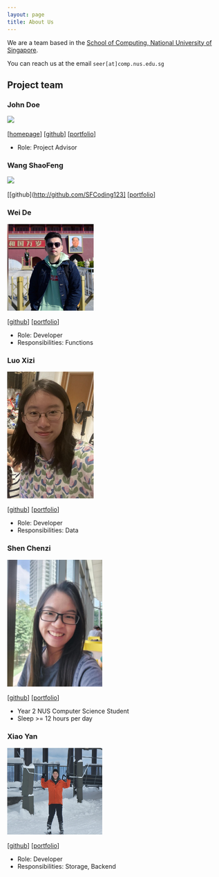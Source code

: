 ```yaml
---
layout: page
title: About Us
---
```


We are a team based in the [School of Computing, National University of Singapore](http://www.comp.nus.edu.sg).

You can reach us at the email `seer[at]comp.nus.edu.sg`

## Project team

### John Doe

<img src="images/johndoe.png" width="200px">

[[homepage](http://www.comp.nus.edu.sg/~damithch)]
[[github](https://github.com/johndoe)]
[[portfolio](team/johndoe.md)]

* Role: Project Advisor


### Wang ShaoFeng

<img src="images/sfcoding123.png" width="200px">

[[github](http://github.com/SFCoding123]
[[portfolio](team/johndoe.md)]

### Wei De

<img src="images/IMG_1672.JPG" width="200px">

[[github](https://github.com/WeideTeo)]
[[portfolio](https://www.linkedin.com/in/weideteo/)]

* Role: Developer
* Responsibilities: Functions


### Luo Xizi

<img src="images/lxz333.png" width="200px">

[[github](https://github.com/lxz333)] [[portfolio](team/johndoe.md)]

* Role: Developer
* Responsibilities: Data

### Shen Chenzi

<img src="images/shenchenzizoe.png" width="220px">

[[github](https://github.com/shenchenzizoe)]
[[portfolio](team/johndoe.md)]

* Year 2 NUS Computer Science Student
* Sleep >= 12 hours per day

### Xiao Yan

<img src="images/windycall.png" width="220px" height="200px">

[[github](http://github.com/windycall)]
[[portfolio](team/johndoe.md)]

* Role: Developer
* Responsibilities: Storage, Backend

